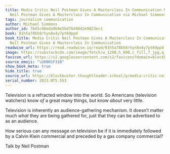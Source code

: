 ```yaml
---
title: Media Critic Neil Postman Gives A Masterclass In Communication Media Critic
  Neil Postman Gives A Masterclass In Communication via Michael Simmons
tags: journalism communication
author: Michael Simmons
author_id: 7645c98eda9b9e5bd76d4042e9823ec1
book: 01h5a78bh8rhyn8x4y7pt69ppd
book_title: Media Critic Neil Postman Gives A Masterclass In Communication Media Critic
  Neil Postman Gives A Masterclass In Communication
readwise_url: https://read.readwise.io/read/01h5a78bh8rhyn8x4y7pt69ppd
image: https://substackcdn.com/image/fetch/w_1200,h_600,c_fill,f_jpg,q_auto:good,fl_progressive:steep,g_auto/https%3A%2F%2Fsubstack-post-media.s3.amazonaws.com%2Fpublic%2Fimages%2Fc60c6b34-68b7-4feb-a662-a7fc71a1dc66_463x464.jpeg
favicon_url: https://s2.googleusercontent.com/s2/favicons?domain=blockbuster.thoughtleader.school
source_emoji: "\U0001F310"
show_book_meta: true
hide_title: true
source_url: https://blockbuster.thoughtleader.school/p/media-critic-neil-postman-gives-a?utm_source=substack&utm_medium=email#media-9243aff1-91ee-4c4d-836d-c9c2a4b8e63f
serial_number: 2023.NTS.553
---
```

Television is a refracted window into the world. So Americans (television watchers) know *of* a great many things, but know *about* very little. 

Television is inherently an audience-gathering mechanism. It doesn’t matter much *what* they are being gathered for, just that they can be advertised to as an audience. 

How serious can any message on television be if it is immediately followed by a Calvin Klein commercial and preceded by a gas company commercial?

Talk by Neil Postman